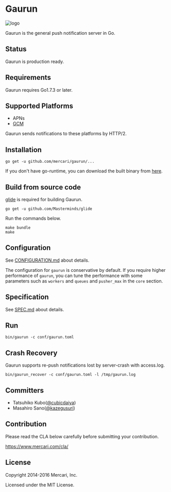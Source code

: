 # Gaurun

![logo](https://raw.githubusercontent.com/mercari/gaurun/master/img/logo.png)

Gaurun is the general push notification server in Go.

## Status

Gaurun is production ready.

## Requirements

Gaurun requires Go1.7.3 or later.

## Supported Platforms

 * APNs
 * [GCM](https://developers.google.com/cloud-messaging/)

Gaurun sends notifications to these platforms by HTTP/2.

## Installation

```
go get -u github.com/mercari/gaurun/...
```

If you don't have go-runtime, you can download the built binary from [here](https://github.com/mercari/gaurun/releases).

## Build from source code

[glide](https://github.com/Masterminds/glide) is required for building Gaurun.

```
go get -u github.com/Masterminds/glide
```

Run the commands below.

```
make bundle
make
```

## Configuration

See [CONFIGURATION.md](https://github.com/mercari/gaurun/blob/master/CONFIGURATION.md) about details.

The configuration for `gaurun` is conservative by default.
If you require higher performance of `gaurun`, you can tune the performance with some parameters such as `workers` and `queues` and `pusher_max` in the `core` section.

## Specification

See [SPEC.md](https://github.com/mercari/gaurun/blob/master/SPEC.md) about details.

## Run

```
bin/gaurun -c conf/gaurun.toml
```

## Crash Recovery

Gaurun supports re-push notifications lost by server-crash with access.log.

```
bin/gaurun_recover -c conf/gaurun.toml -l /tmp/gaurun.log
```

## Committers

 * Tatsuhiko Kubo([@cubicdaiya](https://github.com/cubicdaiya))
 * Masahiro Sano([@kazegusuri](https://github.com/kazegusuri))

## Contribution

Please read the CLA below carefully before submitting your contribution.

https://www.mercari.com/cla/

## License

Copyright 2014-2016 Mercari, Inc.


Licensed under the MIT License.
